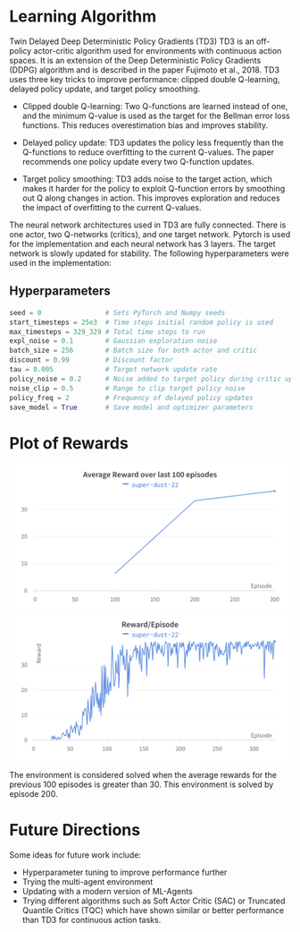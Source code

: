 [//]: # (Image References)

[image1]: average_over_100.png "Average reward over last 100 episodes"

[image2]: reward_per_episode.png "Reward Per episode"


# Learning Algorithm
Twin Delayed Deep Deterministic Policy Gradients (TD3)
TD3 is an off-policy actor-critic algorithm used for environments with continuous action spaces. It is an extension of the Deep Deterministic Policy Gradients (DDPG) algorithm and is described in the paper Fujimoto et al., 2018. TD3 uses three key tricks to improve performance: clipped double Q-learning, delayed policy update, and target policy smoothing.

* Clipped double Q-learning: Two Q-functions are learned instead of one, and the minimum Q-value is used as the target for the Bellman error loss functions. This reduces overestimation bias and improves stability.

* Delayed policy update: TD3 updates the policy less frequently than the Q-functions to reduce overfitting to the current Q-values. The paper recommends one policy update every two Q-function updates.

* Target policy smoothing: TD3 adds noise to the target action, which makes it harder for the policy to exploit Q-function errors by smoothing out Q along changes in action. This improves exploration and reduces the impact of overfitting to the current Q-values.

The neural network architectures used in TD3 are fully connected.  There is one actor, two Q-networks (critics), and one target network. Pytorch is used for the implementation and each neural network has 3 layers.  The target network is slowly updated for stability. The following hyperparameters were used in the implementation:


## Hyperparameters
```python
seed = 0                # Sets PyTorch and Numpy seeds
start_timesteps = 25e3  # Time steps initial random policy is used
max_timesteps = 329_329 # Total time steps to run
expl_noise = 0.1        # Gaussian exploration noise
batch_size = 256        # Batch size for both actor and critic
discount = 0.99         # Discount factor
tau = 0.005             # Target network update rate
policy_noise = 0.2      # Noise added to target policy during critic update
noise_clip = 0.5        # Range to clip target policy noise
policy_freq = 2         # Frequency of delayed policy updates
save_model = True       # Save model and optimizer parameters
```

# Plot of Rewards
![Average reward over last 100 episodes][image1]
![Reward per Episode][image2]

The environment is considered solved when the average rewards for the previous 100 episodes is greater than 30.  This environment is solved by episode 200.

# Future Directions

Some ideas for future work include:

* Hyperparameter tuning to improve performance further
* Trying the multi-agent environment
* Updating with a modern version of ML-Agents
* Trying different algorithms such as Soft Actor Critic (SAC) or Truncated Quantile Critics (TQC) which have shown similar or better performance than TD3 for continuous action tasks.